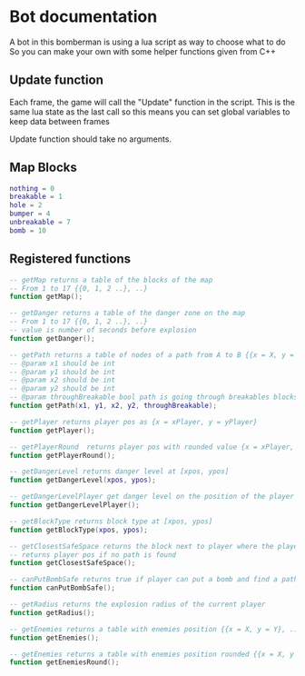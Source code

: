 # Bot documentation

A bot in this bomberman is using a lua script as way to choose what to do
So you can make your own with some helper functions given from C++

## Update function

Each frame, the game will call the "Update" function in the script.
This is the same lua state as the last call so this means you can set global variables to keep data between frames

Update function should take no arguments.

## Map Blocks

```lua
nothing = 0
breakable = 1
hole = 2
bumper = 4
unbreakable = 7
bomb = 10
```

## Registered functions

```lua
-- getMap returns a table of the blocks of the map
-- From 1 to 17 {{0, 1, 2 ..}, ..}
function getMap();

-- getDanger returns a table of the danger zone on the map
-- From 1 to 17 {{0, 1, 2 ..}, ..}
-- value is number of seconds before explosion
function getDanger();

-- getPath returns a table of nodes of a path from A to B {{x = X, y = Y}, ...}
-- @param x1 should be int
-- @param y1 should be int
-- @param x2 should be int
-- @param y2 should be int
-- @param throughBreakable bool path is going through breakables blocks or not
function getPath(x1, y1, x2, y2, throughBreakable);

-- getPlayer returns player pos as {x = xPlayer, y = yPlayer}
function getPlayer();

-- getPlayerRound  returns player pos with rounded value {x = xPlayer, y = yPlayer}
function getPlayerRound();

-- getDangerLevel returns danger level at [xpos, ypos]
function getDangerLevel(xpos, ypos);

-- getDangerLevelPlayer get danger level on the position of the player
function getDangerLevelPlayer();

-- getBlockType returns block type at [xpos, ypos]
function getBlockType(xpos, ypos);

-- getClosestSafeSpace returns the block next to player where the player should go to to the closest safe space
-- returns player pos if no path is found
function getClosestSafeSpace();

-- canPutBombSafe returns true if player can put a bomb and find a path to safe space if bomb is put
function canPutBombSafe();

-- getRadius returns the explosion radius of the current player
function getRadius();

-- getEnemies returns a table with enemies position {{x = X, y = Y}, ...}
function getEnemies();

-- getEnemies returns a table with enemies position rounded {{x = X, y = Y}, ...}
function getEnemiesRound();
```